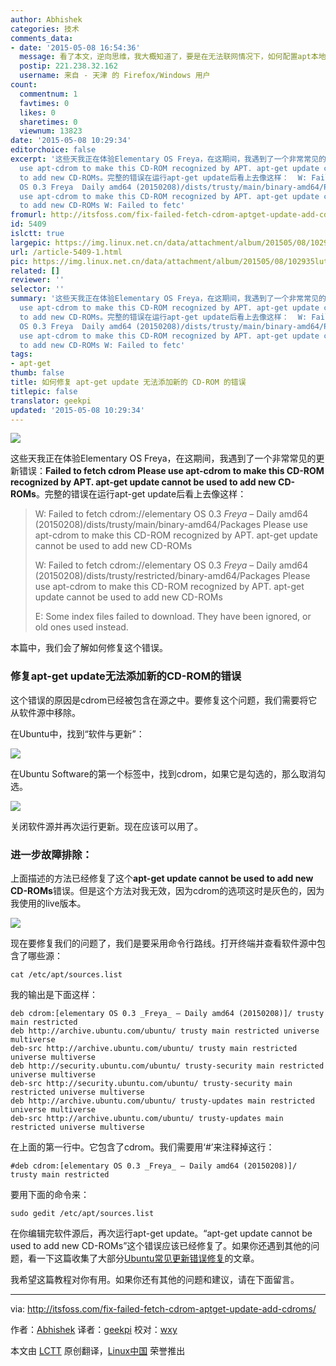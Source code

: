 ```yaml
---
author: Abhishek
categories: 技术
comments_data:
- date: '2015-05-08 16:54:36'
  message: 看了本文，逆向思维，我大概知道了，要是在无法联网情况下，如何配置apt本地源
  postip: 221.238.32.162
  username: 来自 - 天津 的 Firefox/Windows 用户
count:
  commentnum: 1
  favtimes: 0
  likes: 0
  sharetimes: 0
  viewnum: 13823
date: '2015-05-08 10:29:34'
editorchoice: false
excerpt: '这些天我正在体验Elementary OS Freya，在这期间，我遇到了一个非常常见的更新错误：Failed to fetch cdrom Please
  use apt-cdrom to make this CD-ROM recognized by APT. apt-get update cannot be used
  to add new CD-ROMs。完整的错误在运行apt-get update后看上去像这样：  W: Failed to fetch cdrom://elementary
  OS 0.3 Freya  Daily amd64 (20150208)/dists/trusty/main/binary-amd64/Packages Please
  use apt-cdrom to make this CD-ROM recognized by APT. apt-get update cannot be used
  to add new CD-ROMs W: Failed to fetc'
fromurl: http://itsfoss.com/fix-failed-fetch-cdrom-aptget-update-add-cdroms/
id: 5409
islctt: true
largepic: https://img.linux.net.cn/data/attachment/album/201505/08/102935lutcjkyukbzjb0cl.jpg
url: /article-5409-1.html
pic: https://img.linux.net.cn/data/attachment/album/201505/08/102935lutcjkyukbzjb0cl.jpg.thumb.jpg
related: []
reviewer: ''
selector: ''
summary: '这些天我正在体验Elementary OS Freya，在这期间，我遇到了一个非常常见的更新错误：Failed to fetch cdrom Please
  use apt-cdrom to make this CD-ROM recognized by APT. apt-get update cannot be used
  to add new CD-ROMs。完整的错误在运行apt-get update后看上去像这样：  W: Failed to fetch cdrom://elementary
  OS 0.3 Freya  Daily amd64 (20150208)/dists/trusty/main/binary-amd64/Packages Please
  use apt-cdrom to make this CD-ROM recognized by APT. apt-get update cannot be used
  to add new CD-ROMs W: Failed to fetc'
tags:
- apt-get
thumb: false
title: 如何修复 apt-get update 无法添加新的 CD-ROM 的错误
titlepic: false
translator: geekpi
updated: '2015-05-08 10:29:34'
---
```


![](/data/attachment/album/201505/08/102935lutcjkyukbzjb0cl.jpg)


这些天我正在体验Elementary OS Freya，在这期间，我遇到了一个非常常见的更新错误：**Failed to fetch cdrom Please use apt-cdrom to make this CD-ROM recognized by APT. apt-get update cannot be used to add new CD-ROMs**。完整的错误在运行apt-get update后看上去像这样：



> 
> W: Failed to fetch cdrom://elementary OS 0.3 *Freya* – Daily amd64 (20150208)/dists/trusty/main/binary-amd64/Packages Please use apt-cdrom to make this CD-ROM recognized by APT. apt-get update cannot be used to add new CD-ROMs
> 
> 
> W: Failed to fetch cdrom://elementary OS 0.3 *Freya* – Daily amd64 (20150208)/dists/trusty/restricted/binary-amd64/Packages Please use apt-cdrom to make this CD-ROM recognized by APT. apt-get update cannot be used to add new CD-ROMs
> 
> 
> E: Some index files failed to download. They have been ignored, or old ones used instead.
> 
> 
> 


本篇中，我们会了解如何修复这个错误。


### 修复apt-get update无法添加新的CD-ROM的错误


这个错误的原因是cdrom已经被包含在源之中。要修复这个问题，我们需要将它从软件源中移除。


在Ubuntu中，找到“软件与更新”：


![](/data/attachment/album/201505/08/102935i955dp0ujgtuuu6u.jpg)


在Ubuntu Software的第一个标签中，找到cdrom，如果它是勾选的，那么取消勾选。


![](/data/attachment/album/201505/08/102936kg7s7ktfa7aflkde.jpg)


关闭软件源并再次运行更新。现在应该可以用了。


### 进一步故障排除：


上面描述的方法已经修复了这个**apt-get update cannot be used to add new CD-ROMs**错误。但是这个方法对我无效，因为cdrom的选项这时是灰色的，因为我使用的live版本。


![](/data/attachment/album/201505/08/102936jewm54skws4am4os.png)


现在要修复我们的问题了，我们是要采用命令行路线。打开终端并查看软件源中包含了哪些源：



```
cat /etc/apt/sources.list

```

我的输出是下面这样：



```
deb cdrom:[elementary OS 0.3 _Freya_ – Daily amd64 (20150208)]/ trusty main restricted
deb http://archive.ubuntu.com/ubuntu/ trusty main restricted universe multiverse
deb-src http://archive.ubuntu.com/ubuntu/ trusty main restricted universe multiverse
deb http://security.ubuntu.com/ubuntu/ trusty-security main restricted universe multiverse
deb-src http://security.ubuntu.com/ubuntu/ trusty-security main restricted universe multiverse
deb http://archive.ubuntu.com/ubuntu/ trusty-updates main restricted universe multiverse
deb-src http://archive.ubuntu.com/ubuntu/ trusty-updates main restricted universe multiverse

```

在上面的第一行中。它包含了cdrom。我们需要用‘#’来注释掉这行：



```
#deb cdrom:[elementary OS 0.3 _Freya_ – Daily amd64 (20150208)]/ trusty main restricted

```

要用下面的命令来：



```
sudo gedit /etc/apt/sources.list

```

在你编辑完软件源后，再次运行apt-get update。“apt-get update cannot be used to add new CD-ROMs”这个错误应该已经修复了。如果你还遇到其他的问题，看一下这篇收集了大部分[Ubuntu常见更新错误修复](http://itsfoss.com/fix-update-errors-ubuntu-1404/)的文章。


我希望这篇教程对你有用。如果你还有其他的问题和建议，请在下面留言。




---


via: <http://itsfoss.com/fix-failed-fetch-cdrom-aptget-update-add-cdroms/>


作者：[Abhishek](http://itsfoss.com/author/abhishek/) 译者：[geekpi](https://github.com/geekpi) 校对：[wxy](https://github.com/wxy)


本文由 [LCTT](https://github.com/LCTT/TranslateProject) 原创翻译，[Linux中国](http://linux.cn/) 荣誉推出